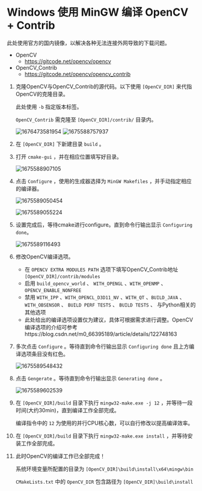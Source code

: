 # Windows 使用 MinGW 编译 OpenCV + Contrib

此处使用官方的国内镜像，以解决各种无法连接外网导致的下载问题。

- OpenCV
  - https://gitcode.net/opencv/opencv
- OpenCV_Contrib
  - https://gitcode.net/opencv/opencv_contrib

1. 克隆OpenCV与OpenCV_Contrib的源代码。以下使用 `[OpenCV_DIR]` 来代指OpenCV的克隆目录。

   此处使用 `-b` 指定版本标签。

   `OpenCV_Contrib` 需克隆至 `[OpenCV_DIR]/contrib/` 目录内。

   ![1676473581954](image/windows-compile-opencv/1676473581954.png)
   ![1675588757937](image/windows-compile-opencv/1675588757937.png)
2. 在 `[OpenCV_DIR]` 下新建目录 `build` 。
3. 打开 `cmake-gui` ，并在相应位置填写好目录。

   ![1675588907105](image/windows-compile-opencv/1675588907105.png)
4. 点击 `Configure` ，使用的生成器选择为 `MinGW Makefiles` ，并手动指定相应的编译器。

   ![1675589050454](image/windows-compile-opencv/1675589050454.png)

   ![1675589055224](image/windows-compile-opencv/1675589055224.png)
5. 设置完成后，等待cmake进行configure。直到命令行输出显示 `Configuring done`。

   ![1675589116493](image/windows-compile-opencv/1675589116493.png)
6. 修改OpenCV编译选项。

   - 在 `OPENCV EXTRA MODULES PATH` 选项下填写OpenCV_Contrib地址 `[OpenCV_DIR]/contrib/modules`
   - 启用 `build_opencv_world` 、 `WITH_OPENGL` 、`WITH_OPENMP` 、`OPENCV_ENABLE_NONFREE`
   - 禁用 `WITH_IPP` 、`WITH_OPENCL_D3D11_NV` 、`WITH_QT` 、`BUILD_JAVA` 、`WITH_OBSENSOR` 、 `BUILD PERF TESTS` 、 `BUILD TESTS` 、 与Python相关的其他选项
   - 此处给出的编译选项设置仅为建议，具体可根据需求进行调整。OpenCV编译选项的介绍可参考https://blog.csdn.net/m0_66395189/article/details/122748163
7. 多次点击 `Configure` 。等待直到命令行输出显示 `Configuring done` 且上方编译选项条目没有红色。

   ![1675589548432](image/windows-compile-opencv/1675589548432.png)
8. 点击 `Gengerate` 。等待直到命令行输出显示 `Generating done` 。

   ![1675589602539](image/windows-compile-opencv/1675589602539.png)
9. 在 `[OpenCV_DIR]/build` 目录下执行 `mingw32-make.exe -j 12` ，并等待一段时间(大约30min)，直到编译工作全部完成。

   编译指令中的 `12` 为使用的并行CPU核心数，可以自行修改以提高编译效率。
10. 在 `[OpenCV_DIR]/build` 目录下执行 `mingw32-make.exe install` ，并等待安装工作全部完成。
11. 此时OpenCV的编译工作已全部完成！

    系统环境变量所配置的目录为 `[OpenCV_DIR]\build\install\x64\mingw\bin`

    `CMakeLists.txt` 中的 `OpenCV_DIR` 包含路径为 `[OpenCV_DIR]\build\install`
